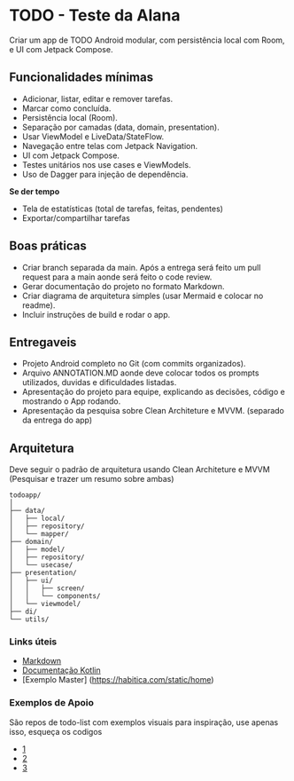 # TODO - Teste da Alana
Criar um app de TODO Android modular, com persistência local com Room, e UI com Jetpack Compose.

## Funcionalidades mínimas
- Adicionar, listar, editar e remover tarefas.
- Marcar como concluída.
- Persistência local (Room).
- Separação por camadas (data, domain, presentation).
- Usar ViewModel e LiveData/StateFlow.
- Navegação entre telas com Jetpack Navigation.
- UI com Jetpack Compose.
- Testes unitários nos use cases e ViewModels.
- Uso de Dagger para injeção de dependência.

**Se der tempo** 
- Tela de estatísticas (total de tarefas, feitas, pendentes)
- Exportar/compartilhar tarefas

## Boas práticas
- Criar branch separada da main. Após a entrega será feito um pull request para a main aonde será feito o code review.
- Gerar documentação do projeto no formato Markdown.
- Criar diagrama de arquitetura simples (usar Mermaid e colocar no readme).
- Incluir instruções de build e rodar o app.


## Entregaveis
- Projeto Android completo no Git (com commits organizados).
- Arquivo ANNOTATION.MD aonde deve colocar todos os prompts utilizados, duvidas e dificuldades listadas.
- Apresentação do projeto para equipe, explicando as decisões, código e mostrando o App rodando.
- Apresentação da pesquisa sobre Clean Architeture e MVVM. (separado da entrega do app)


## Arquitetura
Deve seguir o padrão de arquitetura usando Clean Architeture e MVVM (Pesquisar e trazer um resumo sobre ambas)
```
todoapp/
│
├── data/
│   ├── local/
│   ├── repository/
│   └── mapper/
├── domain/
│   ├── model/
│   ├── repository/
│   └── usecase/
├── presentation/
│   ├── ui/
│   │   ├── screen/
│   │   └── components/
│   └── viewmodel/
├── di/
└── utils/
```

### Links úteis
- [Markdown](https://www.markdownguide.org/cheat-sheet/)
- [Documentação Kotlin](https://kotlinlang.org/docs/home.html)
- [Exemplo Master] (https://habitica.com/static/home)


### Exemplos de Apoio
São repos de todo-list com exemplos visuais para inspiração, use apenas isso, esqueça os codigos
- [1](https://github.com/jouwdan/Todo)
- [2](https://github.com/garg-lucifer/ToDoListApp)
- [3](https://github.com/Coding-Meet/Todo-App)
